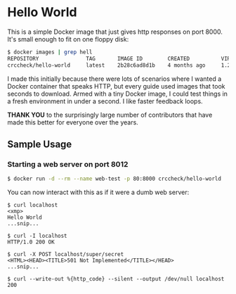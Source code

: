 # Hello World

This is a simple Docker image that just gives http responses on port 8000. It's
small enough to fit on one floppy disk:

```bash
$ docker images | grep hell
REPOSITORY               TAG       IMAGE ID        CREATED          VIRTUAL SIZE
crccheck/hello-world     latest    2b28c6ad8d1b    4 months ago     1.2MB
```

I made this initially because there were lots of scenarios where I wanted a
Docker container that speaks HTTP, but every guide used images that took
seconds to download. Armed with a tiny Docker image, I could test things in a
fresh environment in under a second. I like faster feedback loops.

**THANK YOU** to the surprisingly large number of contributors that have made
this better for everyone over the years.

## Sample Usage

### Starting a web server on port 8012

```bash
$ docker run -d --rm --name web-test -p 80:8000 crccheck/hello-world
```

You can now interact with this as if it were a dumb web server:

```
$ curl localhost
<xmp>
Hello World
...snip...
```

```
$ curl -I localhost
HTTP/1.0 200 OK
```

```
$ curl -X POST localhost/super/secret
<HTML><HEAD><TITLE>501 Not Implemented</TITLE></HEAD>
...snip...
```

```
$ curl --write-out %{http_code} --silent --output /dev/null localhost
200
```
